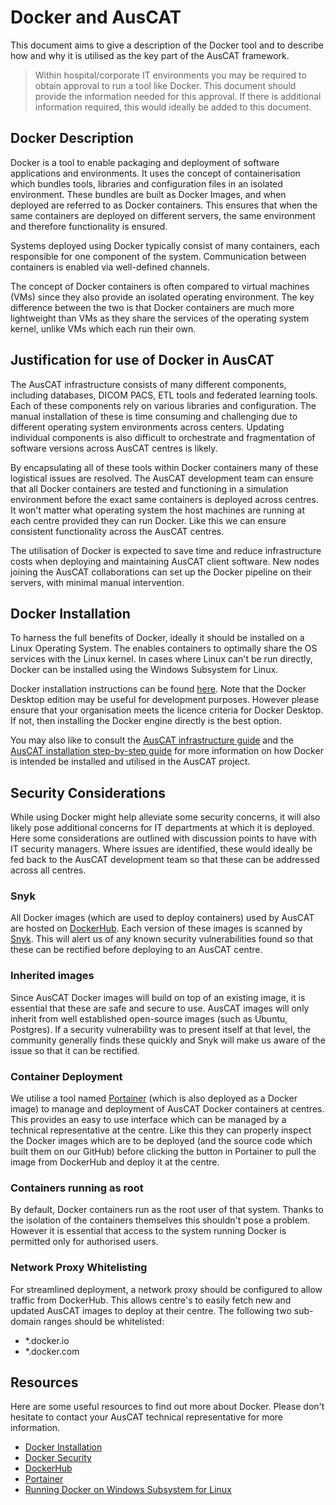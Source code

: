 # Docker and AusCAT

This document aims to give a description of the Docker tool and to describe how and why it is utilised as the key part of the AusCAT framework.

> Within hospital/corporate IT environments you may be required to obtain approval to run a tool like Docker. This document should provide the information needed for this approval. If there is additional information required, this would ideally be added to this document.

## Docker Description

Docker is a tool to enable packaging and deployment of software applications and environments. It uses the concept of containerisation which bundles tools, libraries and configuration files in an isolated environment. These bundles are built as Docker Images, and when deployed are referred to as Docker containers. This ensures that when the same containers are deployed on different servers, the same environment and therefore functionality is ensured.

Systems deployed using Docker typically consist of many containers, each responsible for one component of the system. Communication between containers is enabled via well-defined channels.

The concept of Docker containers is often compared to virtual machines (VMs) since they also provide an isolated operating environment. The key difference between the two is that Docker containers are much more lightweight than VMs as they share the services of the operating system kernel, unlike VMs which each run their own.

## Justification for use of Docker in AusCAT

The AusCAT infrastructure consists of many different components, including databases, DICOM PACS, ETL tools and federated learning tools. Each of these components rely on various libraries and configuration. The manual installation of these is time consuming and challenging due to different operating system environments across centers. Updating individual components is also difficult to orchestrate and fragmentation of software versions across AusCAT centres is likely.

By encapsulating all of these tools within Docker containers many of these logistical issues are resolved. The AusCAT development team can ensure that all Docker containers are tested and functioning in a simulation environment before the exact same containers is deployed across centres. It won't matter what operating system the host machines are running at each centre provided they can run Docker. Like this we can ensure consistent functionality across the AusCAT centres.

The utilisation of Docker is expected to save time and reduce infrastructure costs when deploying and maintaining AusCAT client software. New nodes joining the AusCAT collaborations can set up the Docker pipeline on their servers, with minimal manual intervention.

## Docker Installation

To harness the full benefits of Docker, ideally it should be installed on a Linux Operating System. The enables containers to optimally share the OS services with the Linux kernel. In cases where Linux can't be run directly, Docker can be installed using the Windows Subsystem for Linux.

Docker installation instructions can be found [here](https://docs.docker.com/engine/install/). Note that the Docker Desktop edition may be useful for development purposes. However please ensure that your organisation meets the licence criteria for Docker Desktop. If not, then installing the Docker engine directly is the best option.

You may also like to consult the [AusCAT infrastructure guide](https://github.com/AustralianCancerDataNetwork/auscatverse/blob/main/guides/INFRASTRUCTURE.md) and the [AusCAT installation step-by-step guide](https://github.com/AustralianCancerDataNetwork/auscat_installation/blob/main/README.md) for more information on how Docker is intended be installed and utilised in the AusCAT project.

## Security Considerations

While using Docker might help alleviate some security concerns, it will also likely pose additional concerns for IT departments at which it is deployed. Here some considerations are outlined with discussion points to have with IT security managers. Where issues are identified, these would ideally be fed back to the AusCAT development team so that these can be addressed across all centres.

### Snyk

All Docker images (which are used to deploy containers) used by AusCAT are hosted on [DockerHub](https://hub.docker.com/). Each version of these images is scanned by [Snyk](https://www.snyk.io). This will alert us of any known security vulnerabilities found so that these can be rectified before deploying to an AusCAT centre.

### Inherited images

Since AusCAT Docker images will build on top of an existing image, it is essential that these are safe and secure to use. AusCAT images will only inherit from well established open-source images (such as Ubuntu, Postgres). If a security vulnerability was to present itself at that level, the community generally finds these quickly and Snyk will make us aware of the issue so that it can be rectified.

### Container Deployment

We utilise a tool named [Portainer](https://www.portainer.io/) (which is also deployed as a Docker image) to manage and deployment of AusCAT Docker containers at centres. This provides an easy to use interface which can be managed by a technical representative at the centre. Like this they can properly inspect the Docker images which are to be deployed (and the source code which built them on our GitHub) before clicking the button in Portainer to pull the image from DockerHub and deploy it at the centre.

### Containers running as root

By default, Docker containers run as the root user of that system. Thanks to the isolation of the containers themselves this shouldn't pose a problem. However it is essential that access to the system running Docker is permitted only for authorised users.

### Network Proxy Whitelisting

For streamlined deployment, a network proxy should be configured to allow traffic from DockerHub. This allows centre's to easily fetch new and updated AusCAT images to deploy at their centre. The following two sub-domain ranges should be whitelisted:

- *.docker.io
- *.docker.com

## Resources

Here are some useful resources to find out more about Docker. Please don't hesitate to contact your AusCAT technical representative for more information.

- [Docker Installation](https://docs.docker.com/engine/install/)
- [Docker Security](https://docs.docker.com/engine/security/)
- [DockerHub](https://hub.docker.com/)
- [Portainer](https://www.portainer.io/)
- [Running Docker on Windows Subsystem for Linux](https://docs.docker.com/desktop/windows/wsl/)
